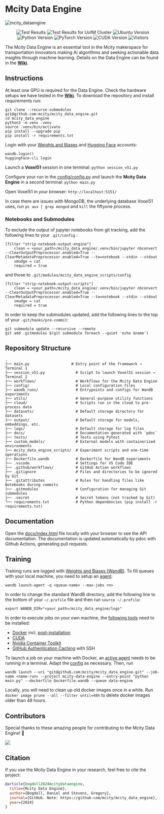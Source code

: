 # Mcity Data Engine

![mcity_dataengine](https://github.com/user-attachments/assets/4b80c882-7522-4a06-8b15-c4e294b95b56)

<p align="center">
  <img alt="Test Results" src="https://github.com/mcity/mcity_data_engine/actions/workflows/tests_documentation.yml/badge.svg"/>
  <img alt="Test Results for UofM Cluster" src="https://github.com/mcity/mcity_data_engine/actions/workflows/lighthouse_build.yml/badge.svg"/>
  <img alt="Ubuntu Version" src="https://img.shields.io/badge/Ubuntu-24.04-blue"/>
  <img alt="Python Version" src="https://img.shields.io/badge/Python-3.12-blue"/>
  <img alt="PyTorch Version" src="https://img.shields.io/badge/PyTorch-2.5-blue"/>
  <img alt="CUDA Version" src="https://img.shields.io/badge/CUDA-12.4-blue"/>
  <img alt="Visitors" src="https://visitor-badge.laobi.icu/badge?page_id=mcity.mcity_data_engine"/>
</p>

The Mcity Data Engine is an essential tool in the Mcity makerspace for transportation innovators making AI algorithms and seeking actionable data insights through machine learning. Details on the Data Engine can be found in the [**Wiki**](https://github.com/mcity/mcity_data_engine/wiki).

## Instructions

At least one GPU is required for the Data Engine. Check the hardware setups we have tested in the [**Wiki**](https://github.com/mcity/mcity_data_engine/wiki/Environments). To download the repository and install requirements run:
```
git clone --recurse-submodules git@github.com:mcity/mcity_data_engine.git
cd mcity_data_engine
python3 -m venv .venv
source .venv/bin/activate
pip install --upgrade pip
pip install -r requirements.txt
```

Login with your [Weights and Biases](https://wandb.ai/) and [Hugging Face](https://huggingface.co/) accounts:
```
wandb.login()
huggingface-cli login
```

Launch a **Voxel51** session in one terminal:
```python session_v51.py```

Configure your run in the [config/config.py](https://github.com/mcity/mcity_data_engine/blob/main/config/config.py) and launch the **Mcity Data Engine** in a second terminal:
```python main.py```

Open Voxel51 in your browser:
```http://localhost:5151/```

In case there are issues with MongoDB, the underlying database Voxel51 uses, run ```ps aux | grep mongod``` and ```kill``` the fiftyone process.

### Notebooks and Submodules

To exclude the output of jupyter notebooks from git tracking, add the following lines to your ```.git/config``` :

```
[filter "strip-notebook-output-engine"]
    clean = <your_path>/mcity_data_engine/.venv/bin/jupyter nbconvert --ClearOutputPreprocessor.enabled=True --ClearMetadataPreprocessor.enabled=True --to=notebook --stdin --stdout
    smudge = cat
    required = true
```

and those to ```.git/modules/mcity_data_engine_scripts/config```

```
[filter "strip-notebook-output-scripts"]
    clean = <your_path>/mcity_data_engine/.venv/bin/jupyter nbconvert --ClearOutputPreprocessor.enabled=True --ClearMetadataPreprocessor.enabled=True --to=notebook --stdin --stdout
    smudge = cat
    required = true
```

In order to keep the submodules updated, add the following lines to the top of your ```.git/hooks/pre-commit```:

```
git submodule update --recursive --remote
git add .gitmodules $(git submodule foreach --quiet 'echo $name')
```

## Repository Structure
```
.
├── main.py                   # Entry point of the framework → Terminal 1
├── session_v51.py              # Script to launch Voxel51 session → Terminal 2
├── workflows/                  # Workflows for the Mcity Data Engine
├── config/                     # Local configuration files
├── wandb_runs/                 # Entrypoints and configs for WandB experiments
├── utils/                      # General-purpose utility functions
├── cloud/                      # Scripts run in the cloud to pre-process data
├── datasets/                   # Default storage directory for datasets
├── output/                     # Default storage for models, embeddings, etc.
├── logs/                       # Default storage for log files
├── docs/                       # Documentation generated with `pdoc`
├── tests/                      # Tests using Pytest
├── custom_models/              # External models with containerized environments
├── mcity_data_engine_scripts/  # Experiment scripts and one-time operations
├── Dockerfile.wandb            # Dockerfile for WandB experiments
├── .vscode                     # Settings for VS Code IDE
├── .github/workflows/          # GitHub Action workflows
├── .gitignore                  # Files and directories to be ignored by Git
├── .gitattributes              # Rules for handling files like Notebooks during commits
├── .gitmodules                 # Configuration for managing Git submodules
├── .secret                     # Secret tokens (not tracked by Git)
└── requirements.txt            # Python dependencies (pip install -r requirements.txt)
```

## Documentation

Open the [docs/index.html](./docs/index.html) file locally with your browser to see the API documentation. The documentation is updated automatically by pdoc with Github Actions, generating pull requests.

## Training

Training runs are logged with [Weights and Biases (WandB)](https://wandb.ai/mcity/mcity-data-engine). To fill queues with your local machine, you need to setup an [agent](https://docs.wandb.ai/guides/launch/setup-launch-docker):

```
wandb launch-agent -q <queue-name> --max-jobs <n>
```

In order to change the standard WandB directory, add the following line to the bottom of your ```~/.profile``` file and then run ```source ~/.profile```:

```
export WANDB_DIR="<your_path>/mcity_data_engine/logs"
```
In order to execute jobs on your own machine, the [following tools](https://catalog.ngc.nvidia.com/orgs/nvidia/containers/pytorch) need to be installed:

- [Docker](https://docs.docker.com/engine/install/ubuntu/) incl. [post-installation](https://docs.docker.com/engine/install/linux-postinstall/)
- [CUDA](https://docs.nvidia.com/cuda/cuda-installation-guide-linux/index.html#ubuntu)
- [Nvidia Container Toolkit](https://docs.nvidia.com/datacenter/cloud-native/container-toolkit/latest/install-guide.html)
- [GitHub Authentication Caching](https://docs.github.com/en/get-started/getting-started-with-git/caching-your-github-credentials-in-git) with SSH

To launch a job on your machine with Docker, an [active agent](https://wandb.ai/mcity/launch/UnVuUXVldWU6NDQ0OTE4MA==/agents) needs to be running in a terminal. Adapt the [config](https://wandb.ai/mcity/launch/UnVuUXVldWU6NDQ0OTE4MA==/config) as necessary. Then, run

```
wandb launch --uri "git@github.com:mcity/mcity_data_engine.git" --job-name <name-run> --project mcity-data-engine --entry-point "python main.py" --dockerfile Dockerfile.wandb --queue data-engine
```

Locally, you will need to clean up old docker images once in a while. Run ```docker image prune --all --filter until=48h``` to delete docker images older than 48 hours.

## Contributors

Special thanks to these amazing people for contributing to the Mcity Data Engine! 🙌

<a href="https://github.com/mcity/mcity_data_engine/graphs/contributors">
  <img src="https://contrib.rocks/image?repo=mcity/mcity_data_engine" />
</a>

## Citation

If you use the Mcity Data Engine in your research, feel free to cite the project:

```bibtex
@article{bogdoll2024mcitydataengine,
  title={Mcity Data Engine},
  author={Bogdoll, Daniel and Stevens, Gregory},
  journal={GitHub. Note: https://github.com/mcity/mcity_data_engine},
  year={2024}
}
```

